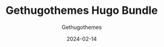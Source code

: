 ---
title: Gethugothemes Hugo Bundle
image: "/bundles/gethugothemes-hugo-bundle.png"
author: Gethugothemes
author_link: "https://gethugothemes.com/"
description: ""
date: 2024-02-14
price: $139
regular_price: $499
purchase_link: "https://gethugothemes.com/bundle"
features:
- "58+ Themes"
- "Premium Support"
- "Unlimited Projects"
- "Upcoming Themes"
---